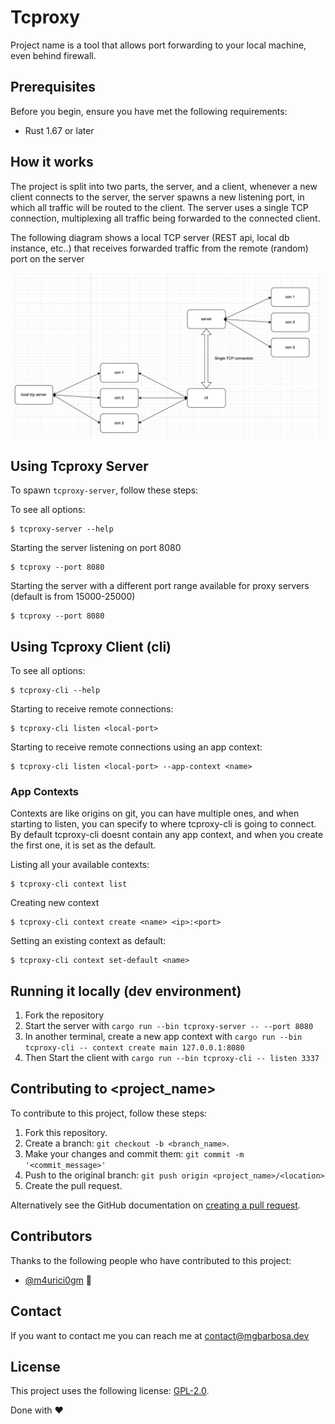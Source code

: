 # Tcproxy

Project name is a tool that allows port forwarding to your local machine, even behind firewall.

## Prerequisites

Before you begin, ensure you have met the following requirements:
- Rust 1.67 or later

## How it works
The project is split into two parts, the server, and a client, whenever a new client
connects to the server, the server spawns a new listening port, in which all traffic 
will be routed to the client.
The server uses a single TCP connection, multiplexing all traffic being forwarded to 
the connected client.

The following diagram shows a local TCP server (REST api, local db instance, etc..)
that receives forwarded traffic from the remote (random) port on the server

![img.png](img.png)

## Using Tcproxy Server

To spawn  ```tcproxy-server```, follow these steps:

To see all options:
```
$ tcproxy-server --help
```

Starting the server listening on port 8080

```
$ tcproxy --port 8080
```

Starting the server with a different port range available for proxy servers (default is from 15000-25000)
```
$ tcproxy --port 8080
```

## Using Tcproxy Client (cli)

To see all options:
```
$ tcproxy-cli --help
```

Starting to receive remote connections:
```
$ tcproxy-cli listen <local-port>
```

Starting to receive remote connections using an app context:
```
$ tcproxy-cli listen <local-port> --app-context <name>
```

### App Contexts
Contexts are like origins on git, you can have multiple ones, and when starting to listen,
you can specify to where tcproxy-cli is going to connect. By default tcproxy-cli doesnt
contain any app context, and when you create the first one, it is set as the default.

Listing all your available contexts:
```
$ tcproxy-cli context list
```

Creating new context
```
$ tcproxy-cli context create <name> <ip>:<port>
```

Setting an existing context as default:
```
$ tcproxy-cli context set-default <name>
```

## Running it locally (dev environment)
1. Fork the repository
2. Start the server with ```cargo run --bin tcproxy-server -- --port 8080```
3. In another terminal, create a new app context with ```cargo run --bin tcproxy-cli -- context create main 127.0.0.1:8080```
4. Then Start the client with ```cargo run --bin tcproxy-cli -- listen 3337```



## Contributing to <project_name>
To contribute to this project, follow these steps:

1. Fork this repository.
2. Create a branch: `git checkout -b <branch_name>`.
3. Make your changes and commit them: `git commit -m '<commit_message>'`
4. Push to the original branch: `git push origin <project_name>/<location>`
5. Create the pull request.

Alternatively see the GitHub documentation on [creating a pull request](https://help.github.com/en/github/collaborating-with-issues-and-pull-requests/creating-a-pull-request).

## Contributors

Thanks to the following people who have contributed to this project:

* [@m4urici0gm](https://github.com/m4urici0gm) 📖

## Contact

If you want to contact me you can reach me at contact@mgbarbosa.dev

## License
<!--- If you're not sure which open license to use see https://choosealicense.com/--->

This project uses the following license: [GPL-2.0](https://github.com/M4urici0GM/tcproxy/blob/main/LICENSE.md).

Done with :heart:
